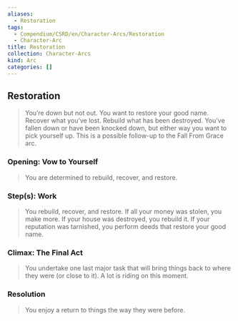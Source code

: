 ```yaml
---
aliases:
  - Restoration
tags:
  - Compendium/CSRD/en/Character-Arcs/Restoration
  - Character-Arc
title: Restoration
collection: Character-Arcs
kind: Arc
categories: []
---
```

## Restoration  
>You’re down but not out. You want to restore your good name. Recover what you’ve lost. Rebuild what has been destroyed. You’ve fallen down or have been knocked down, but either way you want to pick yourself up. This is a possible follow-up to the Fall From Grace arc.  
### Opening: Vow to Yourself    
>You are determined to rebuild, recover, and restore.  
### Step(s): Work    
>You rebuild, recover, and restore. If all your money was stolen, you make more. If your house was destroyed, you rebuild it. If your reputation was tarnished, you perform deeds that restore your good name.  
### Climax: The Final Act    
>You undertake one last major task that will bring things back to where they were (or close to it). A lot is riding on this moment.   
### Resolution    
>You enjoy a return to things the way they were before.